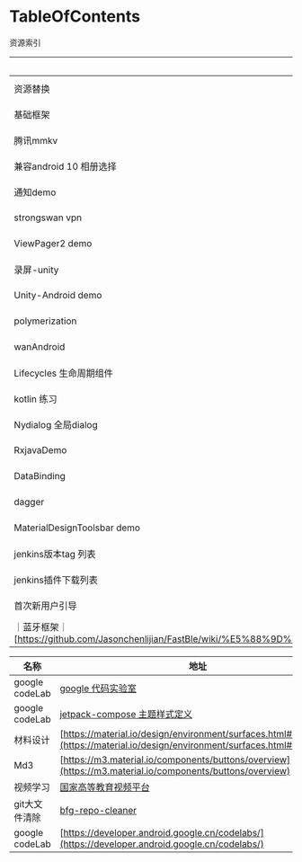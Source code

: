 # TableOfContents
资源索引

| 名称 |地址  | 时间|
|--|--|--|
| 资源替换 | [https://github.com/aWhalefall/UnityResourceReplaceSwing](https://github.com/aWhalefall/UnityResourceReplaceSwing) | |
| 基础框架 | [https://github.com/aWhalefall/restartWorldTrunk](https://github.com/aWhalefall/restartWorldTrunk) | |
| 腾讯mmkv | [https://github.com/aWhalefall/MMKV](https://github.com/aWhalefall/MMKV) | |
| 兼容android 10 相册选择 | [https://github.com/aWhalefall/gallary](https://github.com/aWhalefall/gallary) | |
| 通知demo | [https://github.com/aWhalefall/NotificationExercise](https://github.com/aWhalefall/NotificationExercise) | |
| strongswan vpn | [https://github.com/aWhalefall/strongswan](https://github.com/aWhalefall/strongswan) | |
| ViewPager2 demo | [https://github.com/aWhalefall/ViewPager2Sample-master](https://github.com/aWhalefall/ViewPager2Sample-master) | |
| 录屏-unity | [https://github.com/aWhalefall/ScreenRecorder](https://github.com/aWhalefall/ScreenRecorder) | |
| Unity-Android demo | [https://github.com/aWhalefall/Unity-Android](https://github.com/aWhalefall/Unity-Android) | |
| polymerization | [https://github.com/aWhalefall/polymerization](https://github.com/aWhalefall/polymerization) | |
| wanAndroid | [https://github.com/aWhalefall/wanAndroid](https://github.com/aWhalefall/wanAndroid) | |
| Lifecycles 生命周期组件 | [https://github.com/aWhalefall/Lifecycles](https://github.com/aWhalefall/Lifecycles) | |
| kotlin 练习 | [https://github.com/aWhalefall/andoridkotlin](https://github.com/aWhalefall/andoridkotlin) | |
| Nydialog 全局dialog | [https://github.com/aWhalefall/Nydialog](https://github.com/aWhalefall/Nydialog) | |
| RxjavaDemo | [https://github.com/aWhalefall/RxjavaDemo](https://github.com/aWhalefall/RxjavaDemo) | |
| DataBinding | [https://github.com/aWhalefall/googledatabinding](https://github.com/aWhalefall/googledatabinding) | |
| dagger | [https://github.com/aWhalefall/dagger](https://github.com/aWhalefall/dagger) | |
| MaterialDesignToolsbar demo | [https://github.com/aWhalefall/MaterialDesignToolsbar](https://github.com/aWhalefall/MaterialDesignToolsbar) | |
| jenkins版本tag 列表 | [https://codechina.csdn.net/mirrors/jenkinsci/jenkins/-/tags](https://codechina.csdn.net/mirrors/jenkinsci/jenkins/-/tags) |7/29|
| jenkins插件下载列表 | [http://updates.jenkins-ci.org/download/plugins/](http://updates.jenkins-ci.org/download/plugins/) |7/29 |
|  首次新用户引导|[https://github.com/aWhalefall/GuideView-master](https://github.com/aWhalefall/GuideView-master)|20220801|
｜蓝牙框架｜[https://github.com/Jasonchenlijian/FastBle/wiki/%E5%88%9D%E5%A7%8B%E5%8C%96#%E5%88%9D%E5%A7%8B%E5%8C%96]|20250410|


| 名称 |地址  | 时间|
|--|--|--|
| google codeLab | [google 代码实验室](https://github.com/googlecodelabs) |3/14 |
| google codeLab | [jetpack-compose 主题样式定义](https://developer.android.google.cn/codelabs/jetpack-compose-theming?hl=zh-cn#2) |3/14 |
|材料设计| [https://material.io/design/environment/surfaces.html#attributes](https://material.io/design/environment/surfaces.html#attributes)|3/14|
|Md3|[https://m3.material.io/components/buttons/overview](https://m3.material.io/components/buttons/overview)|3/14|
|视频学习|[国家高等教育视频平台](https://higher.smartedu.cn/)|4/1|
|git大文件清除|[bfg-repo-cleaner](https://github.com/rtyley/bfg-repo-cleaner)|20220922|
|google codeLab|[https://developer.android.google.cn/codelabs/](https://developer.android.google.cn/codelabs/)|20220925|





  
